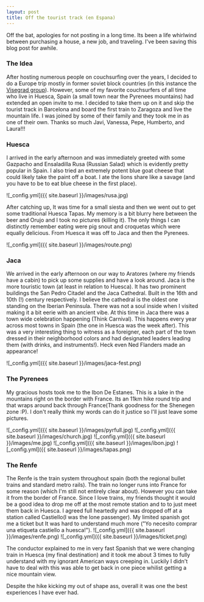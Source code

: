 ```yaml
---
layout: post
title: Off the tourist track (en Espana)
---
```


Off the bat, apologies for not posting in a long time. Its been a life whirlwind between purchasing a house, a new job, and traveling. I've been saving this blog post for awhile. 

### The Idea 
After hosting numerous people on couchsurfing over the years, I decided to do a Europe trip mostly in former soviet block countries (in this instance the [Visegrad group](https://en.wikipedia.org/wiki/Visegr%C3%A1d_Group)). However, some of my favorite couchsurfers of all time who live in Huesca, Spain (a small town near the Pyrenees mountains) had extended an open invite to me. I decided to take them up on it and skip the tourist track in Barcelona and board the first train to Zaragoza and live the mountain life. I was joined by some of their family and they took me in as one of their own. Thanks so much Javi, Vanessa, Pepe, Humberto, and Laura!!!

### Huesca
I arrived in the early afternoon and was immediately greeted with some Gazpacho and Ensaladilla Rusa (Russian Salad) which is evidently pretty popular in Spain. I also tried an extremely potent blue goat cheese that could likely take the paint off a boat. I ate the lions share like a savage (and you have to be to eat blue cheese in the first place). 

![_config.yml]({{ site.baseurl }}/images/rusa.jpg)

After catching up, It was time for a small siesta and then we went out to get some traditional Huesca Tapas. My memory is a bit blurry here between the beer and Orujo and I took no pictures (killing it). The only things I can distinctly remember eating were pig snout and croquetas which were equally delicious. From Huesca it was off to Jaca and then the Pyrenees. 

![_config.yml]({{ site.baseurl }}/images/route.png)


### Jaca
We arrived in the early afternoon on our way to Aratores (where my friends have a cabin) to pick up some supplies and have a look around. Jaca is the more touristic town (at least in relation to Huesca). It has two prominent buildings the San Pedro Citadel and the Jaca Cathedral. Built in the 16th and 10th (!) century respectively. I believe the cathedral is the oldest one standing on the Iberian Peninsula. There was not a soul inside when I visited making it a bit eerie with an ancient vibe. At this time in Jaca there was a town wide celebration happening (Think Carnival). This happens every year across most towns in Spain (the one in Huesca was the week after). This was a very interesting thing to witness as a foreigner, each part of the town dressed in their neighborhood colors and had designated leaders leading them (with drinks, and instruments!). Heck even Ned Flanders made an appearance!

![_config.yml]({{ site.baseurl }}/images/jaca-fest.png)

### The Pyrenees
My gracious hosts took me to the Ibon De Estanes. This is a lake in the mountains right on the border with France. Its an 11km hike round trip and that wraps around back through France(Thank goodness for the Shenegen zone :P). I don't really think my words can do it justice so I'll just leave some pictures. 

![_config.yml]({{ site.baseurl }}/images/pyrfull.jpg)
![_config.yml]({{ site.baseurl }}/images/church.jpg)
![_config.yml]({{ site.baseurl }}/images/me.jpg)
![_config.yml]({{ site.baseurl }}/images/ibon.jpg)
![_config.yml]({{ site.baseurl }}/images/tapas.png)

### The Renfe 
The Renfe is the train system throughout spain (both the regional bullet trains and standard metro rails). The train no longer runs into France for some reason (which I'm still not entirely clear about). However you can take it from the border of France. Since I love trains, my friends thought it would be a good idea to drop me off at the most remote station and to to just meet them back in Huesca. I agreed full heartedly and was dropped off at a station called Castiello(I was the lone passenger). My limited spanish got me a ticket but It was hard to understand much more ("Yo necesito comprar una etiqueta castiello a huesca!"). 
![_config.yml]({{ site.baseurl }}/images/renfe.png)
![_config.yml]({{ site.baseurl }}/images/ticket.png)

The conductor explained to me in very fast Spanish that we were changing train in Huesca (my final destination) and it took me about 3 times to fully understand with my ignorant American ways creeping in. Luckily I didn't have to deal with this was able to get back in one piece whilist getting a nice mountain view.

Despite the hike kicking my out of shape ass, overall it was one the best experiences I have ever had. 
